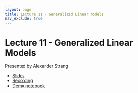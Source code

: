 ```yaml
---
layout: page
title: Lecture 11 - Generalized Linear Models
nav_exclude: true
---
```


# Lecture 11 - Generalized Linear Models

Presented by Alexander Strang

- [Slides](https://docs.google.com/presentation/d/1suA5mr0lSa03x0kqhGQEJWhbU3B5zQC462O6kRBFawY/edit?usp=sharing) 
- [Recording](https://bcourses.berkeley.edu/courses/1538676/pages/lecture-11-generalized-linear-models)
- [Demo notebook](https://data102.datahub.berkeley.edu/hub/user-redirect/git-pull?repo=https%3A%2F%2Fgithub.com%2Fds-102%2Ffa24-materials&urlpath=lab%2Ftree%2Ffa24-materials%2Flecture%2Flecture11%2Fglms_ppc.ipynb&branch=main)

